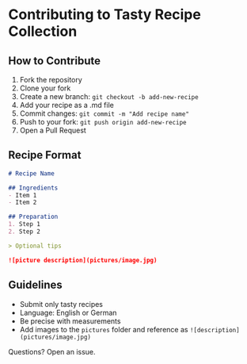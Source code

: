 # Contributing to Tasty Recipe Collection

## How to Contribute

1. Fork the repository
2. Clone your fork
3. Create a new branch: `git checkout -b add-new-recipe`
4. Add your recipe as a .md file
5. Commit changes: `git commit -m "Add recipe name"`
6. Push to your fork: `git push origin add-new-recipe`
7. Open a Pull Request

## Recipe Format

```markdown
# Recipe Name

## Ingredients
- Item 1
- Item 2

## Preparation
1. Step 1
2. Step 2

> Optional tips

![picture description](pictures/image.jpg)
```

## Guidelines

- Submit only tasty recipes
- Language: English or German
- Be precise with measurements
- Add images to the `pictures` folder and reference as `![description](pictures/image.jpg)`

Questions? Open an issue.
